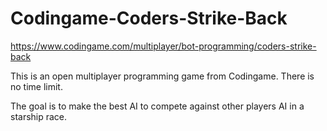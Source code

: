 # Codingame-Coders-Strike-Back
https://www.codingame.com/multiplayer/bot-programming/coders-strike-back

This is an open multiplayer programming game from Codingame. There is no time limit.

The goal is to make the best AI to compete against other players AI in a starship race.
